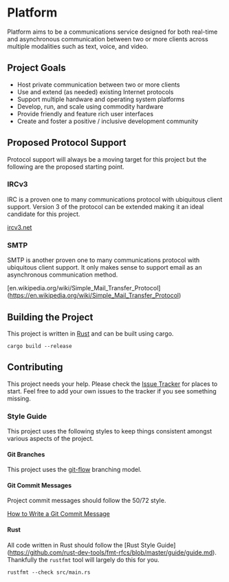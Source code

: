 # Platform #

Platform aims to be a communications service designed for both real-time and
asynchronous communication between two or more clients across multiple
modalities such as text, voice, and video.

## Project Goals ##

* Host private communication between two or more clients
* Use and extend (as needed) existing Internet protocols
* Support multiple hardware and operating system platforms
* Develop, run, and scale using commodity hardware
* Provide friendly and feature rich user interfaces
* Create and foster a positive / inclusive development community

## Proposed Protocol Support ##

Protocol support will always be a moving target for this project but the
following are the proposed starting point.

### IRCv3 ###

IRC is a proven one to many communications protocol with ubiquitous client
support. Version 3 of the protocol can be extended making it an ideal candidate
for this project.

[ircv3.net](https://ircv3.net/)

### SMTP ###

SMTP is another proven one to many communications protocol with ubiquitous
client support. It only makes sense to support email as an asynchronous
communication method.

[en.wikipedia.org/wiki/Simple\_Mail\_Transfer_Protocol]
(https://en.wikipedia.org/wiki/Simple_Mail_Transfer_Protocol)

## Building the Project ##

This project is written in [Rust](https://www.rust-lang.org/) and can be built
using cargo.

`cargo build --release`

## Contributing ##

This project needs your help. Please check the
[Issue Tracker](https://github.com/jonathanwindle/platform/issues) for places
to start. Feel free to add your own issues to the tracker if you see something
missing.

### Style Guide ###

This project uses the following styles to keep things consistent amongst
various aspects of the project.

#### Git Branches ####

This project uses the
[git-flow](https://nvie.com/posts/a-successful-git-branching-model/) branching
model.

#### Git Commit Messages ####

Project commit messages should follow the 50/72 style.

[How to Write a Git Commit Message](https://chris.beams.io/posts/git-commit/)

#### Rust ####

All code written in Rust should follow the
[Rust Style Guide]
(https://github.com/rust-dev-tools/fmt-rfcs/blob/master/guide/guide.md).
Thankfully the `rustfmt` tool will largely do this for you.

`rustfmt --check src/main.rs`

